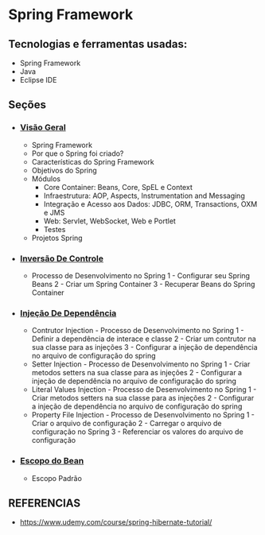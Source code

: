 # Spring Framework
## Tecnologias e ferramentas usadas:
- Spring Framework
- Java
- Eclipse IDE

## Seções
- ### [Visão Geral](1-visao-geral/README.md)
    - Spring Framework
    - Por que o Spring foi criado?
    - Características do Spring Framework
    - Objetivos do Spring
    - Módulos
        - Core Container: Beans, Core, SpEL e Context
        - Infraestrutura: AOP, Aspects, Instrumentation and Messaging
        - Integração e Acesso aos Dados: JDBC, ORM, Transactions, OXM e JMS
        - Web: Servlet, WebSocket, Web e Portlet
        - Testes
    - Projetos Spring

- ### [Inversão De Controle](2-inversao-de-controle/README.md)
    - Processo de Desenvolvimento no Spring
        1 - Configurar seu Spring Beans
        2 - Criar um Spring Container
        3 - Recuperar Beans do Spring Container

- ### [Injeção De Dependência](3-injecao-de-dependencia/README.md)
    - Contrutor Injection - Processo de Desenvolvimento no Spring
        1 - Definir a dependência de interace e classe
        2 - Criar um contrutor na sua classe para as injeções
        3 - Configurar a injeção de dependência no arquivo de configuração do spring
    - Setter Injection - Processo de Desenvolvimento no Spring
        1 - Criar metodos setters na sua classe para as injeções
        2 - Configurar a injeção de dependência no arquivo de configuração do spring
    - Literal Values Injection - Processo de Desenvolvimento no Spring
        1 - Criar metodos setters na sua classe para as injeções
        2 - Configurar a injeção de dependência no arquivo de configuração do spring
    - Property File Injection - Processo de Desenvolvimento no Spring
        1 - Criar o arquivo de configuração
        2 - Carregar o arquivo de configuração no Spring
        3 - Referenciar os valores do arquivo de configuração

- ### [Escopo do Bean](4-escopo-do-bean/README.md)
    - Escopo Padrão

## REFERENCIAS
- https://www.udemy.com/course/spring-hibernate-tutorial/

<!-- copy content>

<details>
<summary>Visão Geral</summary>
</details>

<-->